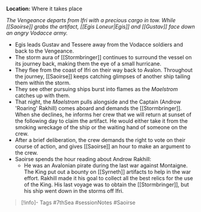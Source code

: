 **Location:** Where it takes place

*The Vengeance departs from Ifri with a precious cargo in tow.  While [[Saoirse]] grabs the artifact, [[Egis Loneur|Egis]] and [[Gustav]] face down an angry Vodacce army.*

- Egis leads Gustav and Tessere away from the Vodacce soldiers and back to the Vengeance.
- The storm aura of [[Stormbringer]] continues to surround the vessel on its journey back, making them the eye of a small hurricane.
- They flee from the coast of Ifri on their way back to Avalon.  Throughout the journey, [[Saoirse]] keeps catching glimpses of another ship tailing them within the storm.
- They see other pursuing ships burst into flames as the *Maelstrom* catches up with them.
- That night, the *Maelstrom* pulls alongside and the Captain (Androw 'Roaring' Rakhill) comes aboard and demands the [[Stormbringer]].  When she declines, he informs her crew that we will return at sunset of the following day to claim the artifact.  He would either take it from the smoking wreckage of the ship or the waiting hand of someone on the crew.
- After a brief deliberation, the crew demands the right to vote on their course of action, and gives [[Saoirse]] an hour to make an argument to the crew.
- Saoirse spends the hour reading about Androw Rakhill:
	- He was an Avalonian pirate during the last war against Montaigne.  The King put out a bounty on [[Syrneth]] artifacts to help in the war effort.  Rakhill made it his goal to collect all the best relics for the use of the King.  His last voyage was to obtain the [[Stormbringer]], but his ship went down in the storms off Ifri.

> [!info]- Tags
> #7thSea #sessionNotes #Saoirse 

